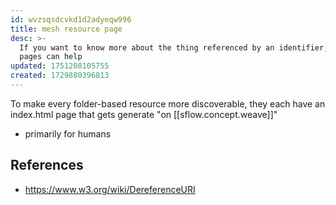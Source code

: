 ```yaml
---
id: wvzsqsdcvkd1d2adyeqw996
title: mesh resource page
desc: >-
  If you want to know more about the thing referenced by an identifier, resource
  pages can help
updated: 1751208105755
created: 1729880396813
---
```


To make every folder-based resource more discoverable, they each have an index.html page that gets generate "on [[sflow.concept.weave]]"


- primarily for humans

## References

- https://www.w3.org/wiki/DereferenceURI
